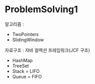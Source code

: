 # ProblemSolving1

알고리즘 : 
- TwoPointers
- SlidingWindow

자료구조 : 자바 컬렉션 프레임워크(JCF 구조)
- HashMap
- TreeSet
- Stack = LIFO
- Queue = FIFO